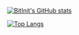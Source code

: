 [![BitInit's GitHub stats](https://github-readme-stats.vercel.app/api?username=BitInit&show_icons=true&theme=graywhite)](https://github.com/anuraghazra/github-readme-stats)

[![Top Langs](https://github-readme-stats.vercel.app/api/top-langs/?username=BitInit&layout=compact&count_private=false&hide=html,css,vue)](https://github.com/anuraghazra/github-readme-stats)
